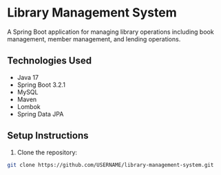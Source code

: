 # Library Management System

A Spring Boot application for managing library operations including book management, member management, and lending operations.

## Technologies Used
- Java 17
- Spring Boot 3.2.1
- MySQL
- Maven
- Lombok
- Spring Data JPA

## Setup Instructions

1. Clone the repository:
```bash
git clone https://github.com/USERNAME/library-management-system.git
